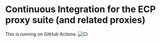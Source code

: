 # Continuous Integration for the ECP proxy suite (and related proxies)


This is running on GitHub Actions: ![CI](https://github.com/proxyapps/proxy-ci/workflows/CI/badge.svg)
